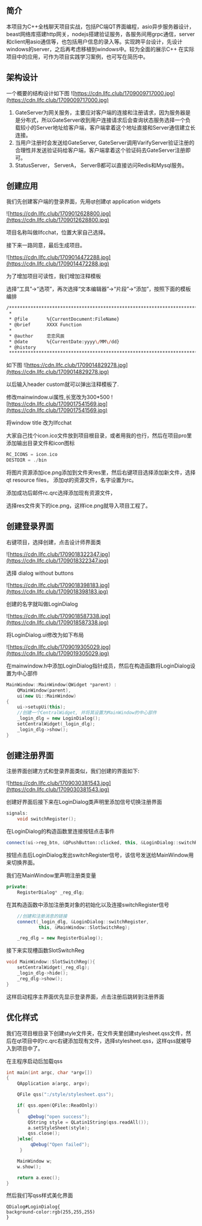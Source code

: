 ## 简介
本项目为C++全栈聊天项目实战，包括PC端QT界面编程，asio异步服务器设计，beast网络库搭建http网关，nodejs搭建验证服务，各服务间用grpc通信，server和client用asio通信等，也包括用户信息的录入等。实现跨平台设计，先设计windows的server，之后再考虑移植到windows中。较为全面的展示C++ 在实际项目中的应用，可作为项目实践学习案例，也可写在简历中。

## 架构设计

一个概要的结构设计如下图
![https://cdn.llfc.club/1709009717000.jpg](https://cdn.llfc.club/1709009717000.jpg)

1. GateServer为网关服务，主要应对客户端的连接和注册请求，因为服务器是是分布式，所以GateServer收到用户连接请求后会查询状态服务选择一个负载较小的Server地址给客户端，客户端拿着这个地址直接和Server通信建立长连接。
2. 当用户注册时会发送给GateServer, GateServer调用VarifyServer验证注册的合理性并发送验证码给客户端，客户端拿着这个验证码去GateServer注册即可。
3. StatusServer， ServerA， ServerB都可以直接访问Redis和Mysql服务。

## 创建应用
我们先创建客户端的登录界面，先用qt创建qt application widgets

![https://cdn.llfc.club/1709012628800.jpg](https://cdn.llfc.club/1709012628800.jpg)

项目名称叫做llfcchat，位置大家自己选择。

接下来一路同意，最后生成项目。

![https://cdn.llfc.club/1709014472288.jpg](https://cdn.llfc.club/1709014472288.jpg)

为了增加项目可读性，我们增加注释模板

选择“工具”->“选项”，再次选择“文本编辑器”->“片段”->“添加”，按照下面的模板编排

``` bash
/******************************************************************************
 *
 * @file       %{CurrentDocument:FileName}
 * @brief      XXXX Function
 *
 * @author     恋恋风辰
 * @date       %{CurrentDate:yyyy\/MM\/dd}
 * @history    
 *****************************************************************************/
```
如下图
![https://cdn.llfc.club/1709014829278.jpg](https://cdn.llfc.club/1709014829278.jpg)

以后输入header custom就可以弹出注释模板了.

修改mainwindow.ui属性,长宽改为300*500
![https://cdn.llfc.club/1709017541569.jpg](https://cdn.llfc.club/1709017541569.jpg)

将window title 改为llfcchat

大家自己找个icon.ico文件放到项目根目录，或者用我的也行，然后在项目pro里添加输出目录文件和icon图标
``` cpp
RC_ICONS = icon.ico
DESTDIR = ./bin
```

将图片资源添加ice.png添加到文件夹res里，然后右键项目选择添加新文件，选择qt resource files， 添加qt的资源文件，名字设置为rc。

添加成功后邮件rc.qrc选择添加现有资源文件，

选择res文件夹下的ice.png，这样ice.png就导入项目工程了。

## 创建登录界面
右键项目，选择创建，点击设计师界面类

![https://cdn.llfc.club/1709018322347.jpg](https://cdn.llfc.club/1709018322347.jpg)

选择 dialog without buttons

![https://cdn.llfc.club/1709018398183.jpg](https://cdn.llfc.club/1709018398183.jpg)

创建的名字就叫做LoginDialog

![https://cdn.llfc.club/1709018587338.jpg](https://cdn.llfc.club/1709018587338.jpg)


将LoginDialog.ui修改为如下布局

![https://cdn.llfc.club/1709019305029.jpg](https://cdn.llfc.club/1709019305029.jpg)

在mainwindow.h中添加LoginDialog指针成员，然后在构造函数将LoginDialog设置为中心部件
``` cpp
MainWindow::MainWindow(QWidget *parent) :
    QMainWindow(parent),
    ui(new Ui::MainWindow)
{
    ui->setupUi(this);
    //创建一个CentralWidget, 并将其设置为MainWindow的中心部件
    _login_dlg = new LoginDialog();
    setCentralWidget(_login_dlg);
    _login_dlg->show();
}
```
## 创建注册界面

注册界面创建方式和登录界面类似，我们创建的界面如下:

![https://cdn.llfc.club/1709030381543.jpg](https://cdn.llfc.club/1709030381543.jpg)

创建好界面后接下来在LoginDialog类声明里添加信号切换注册界面

``` cpp
signals:
    void switchRegister();
```
在LoginDialog的构造函数里连接按钮点击事件
``` cpp
connect(ui->reg_btn, &QPushButton::clicked, this, &LoginDialog::switchRegister);
```
按钮点击后LoginDialog发出switchRegister信号，该信号发送给MainWindow用来切换界面。

我们在MainWindow里声明注册类变量
``` cpp
private:
    RegisterDialog* _reg_dlg;
```
在其构造函数中添加注册类对象的初始化以及连接switchRegister信号
``` cpp
    //创建和注册消息的链接
    connect(_login_dlg, &LoginDialog::switchRegister,
            this, &MainWindow::SlotSwitchReg);

    _reg_dlg = new RegisterDialog();
```
接下来实现槽函数SlotSwitchReg
``` cpp
void MainWindow::SlotSwitchReg(){
    setCentralWidget(_reg_dlg);
    _login_dlg->hide();
    _reg_dlg->show();
}
```
这样启动程序主界面优先显示登录界面，点击注册后跳转到注册界面

## 优化样式

我们在项目根目录下创建style文件夹，在文件夹里创建stylesheet.qss文件，然后在qt项目中的rc.qrc右键添加现有文件，选择stylesheet.qss，这样qss就被导入到项目中了。

在主程序启动后加载qss
``` cpp
int main(int argc, char *argv[])
{
    QApplication a(argc, argv);

    QFile qss(":/style/stylesheet.qss");

    if( qss.open(QFile::ReadOnly))
    {
        qDebug("open success");
        QString style = QLatin1String(qss.readAll());
        a.setStyleSheet(style);
        qss.close();
    }else{
         qDebug("Open failed");
     }

    MainWindow w;
    w.show();

    return a.exec();
}
```

然后我们写qss样式美化界面
``` qss
QDialog#LoginDialog{
background-color:rgb(255,255,255)
}
```